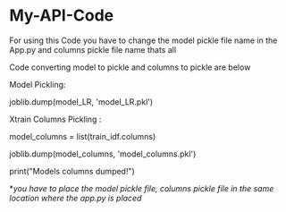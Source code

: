 # My-API-Code

For using this Code you have to change the model pickle file name in the App.py and columns pickle file name thats all

Code converting model to pickle and columns to pickle are below

Model Pickling:

joblib.dump(model_LR, 'model_LR.pkl')

Xtrain Columns Pickling :

model_columns = list(train_idf.columns)

joblib.dump(model_columns, 'model_columns.pkl')

print("Models columns dumped!")

**you have to place the model pickle file, columns pickle file in the same location where the app.py is placed*
